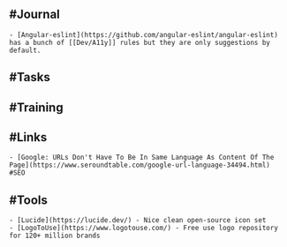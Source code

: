 ## #Journal
	- [Angular-eslint](https://github.com/angular-eslint/angular-eslint) has a bunch of [[Dev/A11y]] rules but they are only suggestions by default.
## #Tasks
## #Training
## #Links
	- [Google: URLs Don't Have To Be In Same Language As Content Of The Page](https://www.seroundtable.com/google-url-language-34494.html) #SEO
## #Tools
	- [Lucide](https://lucide.dev/) - Nice clean open-source icon set
	- [LogoToUse](https://www.logotouse.com/) - Free use logo repository for 120+ million brands